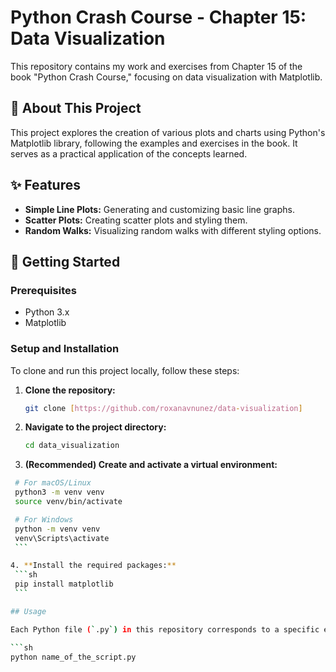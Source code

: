 # Python Crash Course - Chapter 15: Data Visualization

This repository contains my work and exercises from Chapter 15 of the book "Python Crash Course," focusing on data visualization with Matplotlib.

## 📖 About This Project

This project explores the creation of various plots and charts using Python's Matplotlib library, following the examples and exercises in the book. It serves as a practical application of the concepts learned.

## ✨ Features

* **Simple Line Plots:** Generating and customizing basic line graphs.
* **Scatter Plots:** Creating scatter plots and styling them.
* **Random Walks:** Visualizing random walks with different styling options.


## 🚀 Getting Started

### Prerequisites

* Python 3.x
* Matplotlib

### Setup and Installation

To clone and run this project locally, follow these steps:

1.  **Clone the repository:**
    ```sh
    git clone [https://github.com/roxanavnunez/data-visualization]
    ```
2.  **Navigate to the project directory:**
    ```sh
    cd data_visualization
    ```
3.   **(Recommended) Create and activate a virtual environment:**
   ```sh
    # For macOS/Linux
    python3 -m venv venv
    source venv/bin/activate

    # For Windows
    python -m venv venv
    venv\Scripts\activate
    ```

4. **Install the required packages:**
    ```sh
    pip install matplotlib
    ```

## Usage

Each Python file (`.py`) in this repository corresponds to a specific example or exercise from the chapter. You can run any of them to see the output plot:

```sh
python name_of_the_script.py
